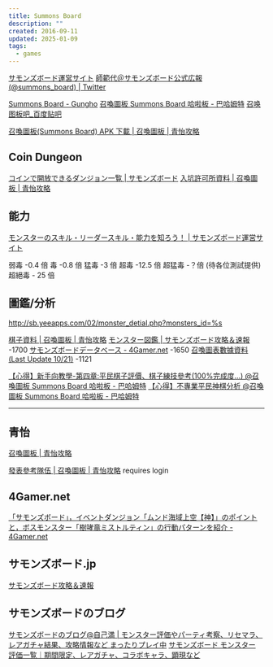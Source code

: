 ```yaml
---
title: Summons Board
description: ""
created: 2016-09-11
updated: 2025-01-09
tags:
  - games
---
```


[サモンズボード運営サイト](https://sb.gungho.jp/member/)
[師範代＠サモンズボード公式広報 (@summons_board) | Twitter](https://mobile.twitter.com/summons_board?lang=en)

[Summons Board - Gungho](https://www.facebook.com/SummonsBoard.Gungho?_rdr)
[召喚圖板 Summons Board 哈啦板 - 巴哈姆特](https://forum.gamer.com.tw/B.php?bsn=25691)
[召唤图板吧\_百度贴吧](http://tieba.baidu.com/f?kw=召唤图板&ie=utf-8)

[召喚圖板(Summons Board) APK 下載 | 召喚圖板 | 青怡攻略](http://sb.yeeapps.com/02/apk.php)

## Coin Dungeon

[コインで開放できるダンジョン一覧 | サモンズボード](http://sb.gungho.jp/member/coin-dungeon/)
[入坑許可所資料 | 召喚圖板 | 青怡攻略](http://sb.yeeapps.com/16/news.php)

## 能力

[モンスターのスキル・リーダースキル・能力を知ろう！ | サモンズボード運営サイト](https://sb.gungho.jp/member/ability/)

弱毒 -0.4 倍
毒 -0.8 倍
猛毒 -3 倍
超毒 -12.5 倍
超猛毒 -？倍 (待各位測試提供)
超絕毒 - 25 倍

## 圖鑑/分析

http://sb.yeeapps.com/02/monster_detial.php?monsters_id=%s

[棋子資料 | 召喚圖板 | 青怡攻略](http://sb.yeeapps.com/02/SummonsBoardnnMonster.php)
[モンスター図鑑 | サモンズボード攻略＆速報](http://xn--vckk9b4d2a6hxc.jp/?p=36) -1700
[サモンズボードデータベース - 4Gamer.net](http://www.4gamer.net/games/246/G024675/FC20141222001/) -1650
[召喚圖表數據資料(Last Update 10/21)](https://docs.google.com/spreadsheets/d/1uqiXTtyEDEnKf9SZpswc2Qu_9dwYcUjqzw2ID28Zztc/htmlview#) -1121

[【心得】新手向教學-第四章:平民棋子評價、棋子練技參考(100%完成度...) @召喚圖板 Summons Board 哈啦板 - 巴哈姆特](http://forum.gamer.com.tw/C.php?bsn=25691&snA=12199)
[【心得】不專業平民神棋分析 @召喚圖板 Summons Board 哈啦板 - 巴哈姆特](http://forum.gamer.com.tw/C.php?bsn=25691&snA=17523)

---

## 青怡

[召喚圖板 | 青怡攻略](http://sb.yeeapps.com/)

[發表參考隊伍 | 召喚圖板 | 青怡攻略](http://sb.yeeapps.com/06/forum_post.php?mission_value=) requires login

## 4Gamer.net

[「サモンズボード」，イベントダンジョン「ムンド海域上空【神】」のポイントと，ボスモンスター「樹哮竜ミストルティン」の行動パターンを紹介 - 4Gamer.net](http://www.4gamer.net/games/246/G024675/20150917001/)

## サモンズボード.jp

[サモンズボード攻略＆速報](http://xn--vckk9b4d2a6hxc.jp/)

## サモンズボードのブログ

[サモンズボードのブログ@自己満 | モンスター評価やパーティ考察、リセマラ、レアガチャ結果、攻略情報など まったりプレイ中](http://summonsboardblog.com/)
[サモンズボード モンスター 評価一覧｜期間限定、レアガチャ、コラボキャラ、顕現など](http://summonsboardblog.com/monster)
